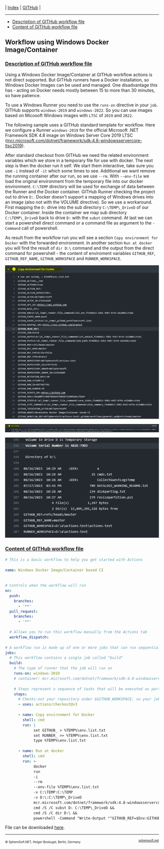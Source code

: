 | [Index](../index.md) | [GITHub](../GITHub.md) |

<hr style="height: 1px" />

- [Description of GITHub workflow file](#description-of-the-github-workflow-file)
- [Content of GITHub workflow file](#content-of-the-github-workflow-file)

## Workflow using Windows Docker Image/Container



### [Description of GITHub workflow file](#)

Using a Windows Docker Image/Container at GITHub workflow actions is not direct
supported. But GITHub runners have a Docker installation, so Windows Docker Images
can be used and managed. One disadvantage this has - acting on Docker needs mostly
between 15 to more than 30 minutes, so have patience.

To use a Windows Runner you need to use the `runs-on` directive in your `job`.
GITHub supports `windows-2019` and `windows-2022`. So you can use images based
on Micosoft Windows images with `LTSC` of `2019` and `2022`.

The following sample uses a GITHub standard template for workflow. Here we
configure a Runner `windows-2019` for the official Microsoft .NET Framework SDK 4.8
image on Windows Server Core 2019 LTSC ([mcr.microsoft.com/dotnet/framework/sdk:4.8-windowsservercore-ltsc2019](https://hub.docker.com/_/microsoft-dotnet-framework-sdk/)).

After standard checkout from GITHub we need the related environment variables
which we store in a temporary file for use with docker. The next step is then
the docker run it self. We start them interactive, take sure you use `-i` instead
of `-it` which some times to see. Additional we want remove the running container
after our run, so we use `--rm`. With `--env-file` we load the original environment
from the temporary file into our docker environment. `C:\TEMP` directory will be
used for exchange of data between the Runner and the Docker container. GITHub
Runner checking the project out to drive `D:`. Docker doesn't support a mapping
of Windows drives into an image (also not with the VOLUME directive). So we use
a workaround. First mapping the `D:` drive into the sub directory `C:\TEMP\_DriveD`
of our Docker container. Inside the container we map sub directory `C:\TEMP\_DriveD`
back to drive `D:` with the `subst` command. At last we can start a powershell
direct command or a command file as argument to the `-Command` call of powershell.

As result from the workflow run you will see a section `Copy environment for Docker`
with the forwarded environment. In another section `Run at docker` you will find
the result of `dir D:\` command and the output from the direct command for powershell -
the content of enviroment variables `GITHUB_REF`, `GITHUB_REF_NAME`, `GITHUB_WORKSPACE`
and `RUNNER_WORKSPACE`.

![Section "Copy environment for Docker"](Workflow.Docker.Windows.ImageContainer.Output.CopyEnvironment.png)

![Section "Run at docker"](Workflow.Docker.Windows.ImageContainer.Output.RunAtDocker.1.png)

![Section "Run at docker more output"](Workflow.Docker.Windows.ImageContainer.Output.RunAtDocker.2.png)

### [Content of GITHub workflow file](#)

```yaml
# This is a basic workflow to help you get started with Actions

name: Windows Docker Image/Container based CI


# Controls when the workflow will run
on:
  push:
    branches:
      - '**'
  pull_request:
    branches:
      - '**'

  # Allows you to run this workflow manually from the Actions tab
  workflow_dispatch:

# A workflow run is made up of one or more jobs that can run sequentially or in parallel
jobs:
  # This workflow contains a single job called "build"
  build:
    # The type of runner that the job will run on
    runs-on: windows-2019
    # container: mcr.microsoft.com/dotnet/framework/sdk:4.8-windowsservercore-ltsc2019

    # Steps represent a sequence of tasks that will be executed as part of the job
    steps:
      # Checks-out your repository under $GITHUB_WORKSPACE, so your job can access it
      - uses: actions/checkout@v3

      - name: Copy environment for Docker
        shell: cmd
        run: |
             set GITHUB_ > %TEMP%\env.list.txt
             set RUNNER_ >> %TEMP%\env.list.txt
             type %TEMP%\env.list.txt

      - name: Run at docker
        shell: cmd
        run: >-
             docker
             run
             -i
             --rm
             --env-file %TEMP%\env.list.txt
             -v C:\TEMP:C:\TEMP
             -v D:\:C:\TEMP\_DriveD
             mcr.microsoft.com/dotnet/framework/sdk:4.8-windowsservercore-ltsc2019
             cmd /S /C subst D: C:\TEMP\_DriveD &&
             cmd /S /C dir D:\ &&
             powershell -Command "Write-Output ""GITHUB_REF=$Env:GITHUB_REF`nGITHUB_REF_NAME=$Env:GITHUB_REF_NAME`nGITHUB_WORKSPACE=$Env:GITHUB_WORKSPACE`nRUNNER_WORKSPACE=$Env:RUNNER_WORKSPACE"""
```

File can be downloaded [here](WindowsDocker.yml).



<!-- FOOTER -->
<hr style="height: 1px" />
<span style="font-size: 0.7em">© SphereSoft.NET, Holger Boskugel, Berlin, Germany</span>
<a href="http://spheresoft.net" style="font-size: 0.7em; float: right">spheresoft.net</a>
